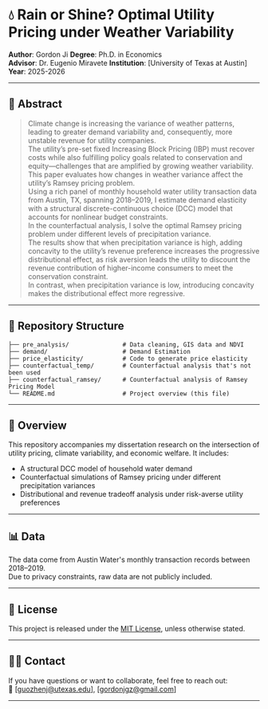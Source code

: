 # 💧 Rain or Shine? Optimal Utility Pricing under Weather Variability

**Author**: Gordon Ji
**Degree**: Ph.D. in Economics  
**Advisor**: Dr. Eugenio Miravete 
**Institution**: [University of Texas at Austin]  
**Year**: 2025-2026

---

## 📄 Abstract

> Climate change is increasing the variance of weather patterns, leading to greater demand variability and, consequently, more unstable revenue for utility companies.  
> The utility’s pre-set fixed Increasing Block Pricing (IBP) must recover costs while also fulfilling policy goals related to conservation and equity—challenges that are amplified by growing weather variability.  
> This paper evaluates how changes in weather variance affect the utility’s Ramsey pricing problem.  
> Using a rich panel of monthly household water utility transaction data from Austin, TX, spanning 2018–2019, I estimate demand elasticity with a structural discrete-continuous choice (DCC) model that accounts for nonlinear budget constraints.  
> In the counterfactual analysis, I solve the optimal Ramsey pricing problem under different levels of precipitation variance.  
> The results show that when precipitation variance is high, adding concavity to the utility’s revenue preference increases the progressive distributional effect, as risk aversion leads the utility to discount the revenue contribution of higher-income consumers to meet the conservation constraint.  
> In contrast, when precipitation variance is low, introducing concavity makes the distributional effect more regressive.

---
## 📂 Repository Structure

```text
├── pre_analysis/               # Data cleaning, GIS data and NDVI
├── demand/                     # Demand Estimation
├── price_elasticity/           # Code to generate price elasticity
├── counterfactual_temp/        # Counterfactual analysis that's not been used
├── counterfactual_ramsey/      # Counterfactual analysis of Ramsey Pricing Model
└── README.md                   # Project overview (this file)
```
---

## 🧠 Overview

This repository accompanies my dissertation research on the intersection of utility pricing, climate variability, and economic welfare. It includes:

- A structural DCC model of household water demand
- Counterfactual simulations of Ramsey pricing under different precipitation variances
- Distributional and revenue tradeoff analysis under risk-averse utility preferences

---

## 📊 Data

The data come from Austin Water's monthly transaction records between 2018–2019.  
Due to privacy constraints, raw data are not publicly included.  

---

## 📝 License

This project is released under the [MIT License](LICENSE), unless otherwise stated.


---

## 🙋‍♂️ Contact

If you have questions or want to collaborate, feel free to reach out:  
📧 [guozhenj@utexas.edu], [gordonjgz@gmail.com]

---
